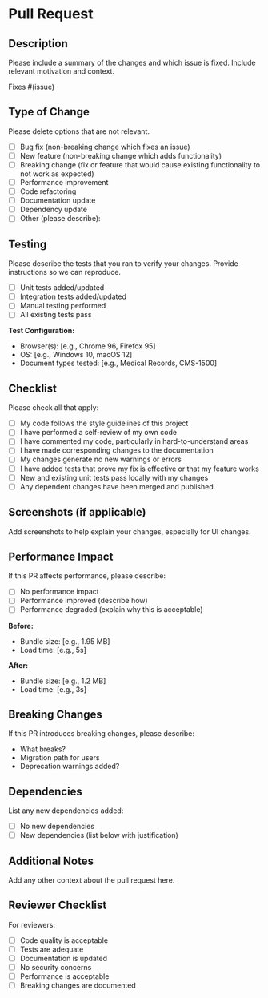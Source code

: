 # Pull Request

## Description
Please include a summary of the changes and which issue is fixed. Include relevant motivation and context.

Fixes #(issue)

## Type of Change
Please delete options that are not relevant.

- [ ] Bug fix (non-breaking change which fixes an issue)
- [ ] New feature (non-breaking change which adds functionality)
- [ ] Breaking change (fix or feature that would cause existing functionality to not work as expected)
- [ ] Performance improvement
- [ ] Code refactoring
- [ ] Documentation update
- [ ] Dependency update
- [ ] Other (please describe):

## Testing
Please describe the tests that you ran to verify your changes. Provide instructions so we can reproduce.

- [ ] Unit tests added/updated
- [ ] Integration tests added/updated
- [ ] Manual testing performed
- [ ] All existing tests pass

**Test Configuration:**
- Browser(s): [e.g., Chrome 96, Firefox 95]
- OS: [e.g., Windows 10, macOS 12]
- Document types tested: [e.g., Medical Records, CMS-1500]

## Checklist
Please check all that apply:

- [ ] My code follows the style guidelines of this project
- [ ] I have performed a self-review of my own code
- [ ] I have commented my code, particularly in hard-to-understand areas
- [ ] I have made corresponding changes to the documentation
- [ ] My changes generate no new warnings or errors
- [ ] I have added tests that prove my fix is effective or that my feature works
- [ ] New and existing unit tests pass locally with my changes
- [ ] Any dependent changes have been merged and published

## Screenshots (if applicable)
Add screenshots to help explain your changes, especially for UI changes.

## Performance Impact
If this PR affects performance, please describe:
- [ ] No performance impact
- [ ] Performance improved (describe how)
- [ ] Performance degraded (explain why this is acceptable)

**Before:**
- Bundle size: [e.g., 1.95 MB]
- Load time: [e.g., 5s]

**After:**
- Bundle size: [e.g., 1.2 MB]
- Load time: [e.g., 3s]

## Breaking Changes
If this PR introduces breaking changes, please describe:
- What breaks?
- Migration path for users
- Deprecation warnings added?

## Dependencies
List any new dependencies added:
- [ ] No new dependencies
- [ ] New dependencies (list below with justification)

## Additional Notes
Add any other context about the pull request here.

## Reviewer Checklist
For reviewers:
- [ ] Code quality is acceptable
- [ ] Tests are adequate
- [ ] Documentation is updated
- [ ] No security concerns
- [ ] Performance is acceptable
- [ ] Breaking changes are documented
